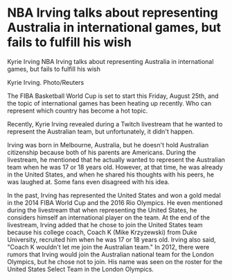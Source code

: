 # NBA Irving talks about representing Australia in international games, but fails to fulfill his wish

Kyrie Irving 
  NBA Irving talks about representing Australia in international games, but fails to fulfill his wish

Kyrie Irving. Photo/Reuters

The FIBA Basketball World Cup is set to start this Friday, August 25th, and the topic of international games has been heating up recently. Who can represent which country has become a hot topic.

Recently, Kyrie Irving revealed during a Twitch livestream that he wanted to represent the Australian team, but unfortunately, it didn't happen.

Irving was born in Melbourne, Australia, but he doesn't hold Australian citizenship because both of his parents are Americans. During the livestream, he mentioned that he actually wanted to represent the Australian team when he was 17 or 18 years old. However, at that time, he was already in the United States, and when he shared his thoughts with his peers, he was laughed at. Some fans even disagreed with his idea.

In the past, Irving has represented the United States and won a gold medal in the 2014 FIBA World Cup and the 2016 Rio Olympics. He even mentioned during the livestream that when representing the United States, he considers himself an international player on the team. At the end of the livestream, Irving added that he chose to join the United States team because his college coach, Coach K (Mike Krzyzewski) from Duke University, recruited him when he was 17 or 18 years old. Irving also said, "Coach K wouldn't let me join the Australian team." In 2012, there were rumors that Irving would join the Australian national team for the London Olympics, but he chose not to join. His name was seen on the roster for the United States Select Team in the London Olympics.